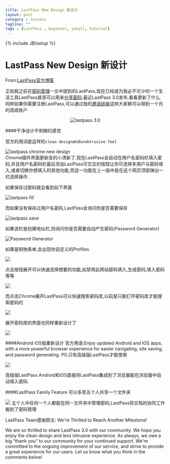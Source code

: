 ```yaml
---
title: LastPass New Design 新设计
layout: post
category : lessons
tagline: ""
tags : [LastPass , beginner, jekyll, tutorial]
---
```

{% include JB/setup %}

LastPass New Design 新设计
===
From:[LastPass官方博客](http://blog.lastpass.com/2013/11/lastpass-30-is-here-new-design-new.html)

正如我之前在[密码管理](http://www.einverne.tk/2013/04/manage-password.html)一文中提到的LastPass,现在已经成为我必不可少的一个生活工具LastPass甚至可以用来[分享密码](http://www.einverne.tk/2013/06/lastpass-share-password.html).最近LastPass 3.0发布,看看更新了什么.同样如果你需要注册LastPass,可以通过我的[邀请链接](https://lastpass.com/f?1284546 )这样大家都可以得到一个月的高级账户
<div style="text-align:center;">
<img src="http://2.bp.blogspot.com/-Cof-gyEEeIE/UmfHSJq-rUI/AAAAAAAABhI/LBBun1zeh9k/s1600/30_RGB.png" alt="lastpass 3.0">
</div>

####干净设计不刺眼的感觉

官方的用词是这样的`clean design`and`unobtrusive feel`
<div>
<img src="https://lh5.googleusercontent.com/-kOt9Nc_jPK0/Unh9QaecsmI/AAAAAAAAZbs/jUu7JShhmcc/w537-h544-no/lastpass_newdesign.jpg" alt="lastpass chrome new design">
</div>
Chrome插件界面更新变的小清新了.现在LastPass会自动在用户名密码栏填入密码,并且用户名密码栏最后添加LastPass可交互的按钮让你可选择多用户与密码填入,或者切换你想填入的其他功能,而这一功能在上一版中是在这个网页顶部弹出一栏选择操作.

如果保存过密码就会看到如下界面

![lastpass fill](http://1.bp.blogspot.com/-TLFFORzZX6w/UmbF2z4LABI/AAAAAAAABgU/uO9rEgaeqnI/s1600/lastpassfillmenu.png)

而如果没有保存过用户名密码,LastPass会询问你是否需要保存

![lastpass save](http://3.bp.blogspot.com/-mK30D0mIFS4/UmbF9-u-WdI/AAAAAAAABgg/EnM1PY20JTM/s320/savesite.png)

如果该栏是创建地址栏,则询问你是否需要自动产生密码(Password Generator)

![Password Generator](http://3.bp.blogspot.com/-cQWw7ZEQDrA/UmbGNIA4FoI/AAAAAAAABgw/enVtITPzLvY/s320/generatepassword.png)

如果是购物表单,会出现你自定义的Profiles

![](http://2.bp.blogspot.com/-JgXdUtojHrQ/UmbF52v4eaI/AAAAAAAABgY/cq6syyZJfW4/s320/addanaddress.png)

点击按钮展开可以快速选择想要的功能,如禁用此网站密码填入,生成密码,填入密码等等

![](http://1.bp.blogspot.com/-C-wAlNP-L8g/Une73_g4UPI/AAAAAAAABik/JCO41hDcT1w/s320/openmenu1.png)

而点击Chrome展开LastPass可以快速搜索密码库,以前是只能打开密码库才能搜索密码的

![](http://1.bp.blogspot.com/-di7iPsh3Whk/UnQpU8uf-bI/AAAAAAAABiU/DckrBKczzTo/s1600/iconmenu.png)

展开密码库的界面也同样重新设计了

![](http://4.bp.blogspot.com/-0MprIxQf0jk/UmbFvJQHVLI/AAAAAAAABgA/elFRpkp939E/s400/features-centralizeyourdata.png)


####Android iOS版重新设计
官方用语:Enjoy updated Android and iOS apps, with a more powerful browser experience for easier navigating, site saving, and password generating. PS.只有高级版LastPass才能使用

![](https://lh3.googleusercontent.com/-ZVaJjUn4-5E/Unh9S2zEy4I/AAAAAAAAZb0/DEBLq-Fbz7o/s640/lastpass_android_ios.jpg)

高级版LastPass Android和iOS直接将LastPass集成到了浏览器能在浏览器中自动填入密码.

####LastPass Family Feature
可以多至五个人共享一个文件夹

![](https://lh4.googleusercontent.com/-LFIGt7Kzgxc/Unh9sQ9QB9I/AAAAAAAAZb8/ZC7Yh5Ffdx4/s640/lastpass_familyshare.png)
五个人中任何一个人都能在同一文件夹中管理密码,LastPass将文档的协同工作搬到了密码管理

LastPass Team感谢原文:
We're Thrilled to Reach Another Milestone!

We are so thrilled to share LastPass 3.0 with our community. We hope you enjoy the clean design and less intrusive experience. As always, we owe a big “thank you” to our community for your continued support. We're committed to the ongoing improvement of our service, and strive to  provide a great experience for our users. Let us know what you think in the comments below!